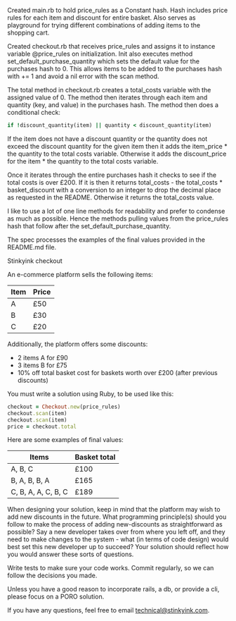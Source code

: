 Created main.rb to hold price_rules as a Constant hash.  Hash includes price rules for each item and discount for entire
basket.  Also serves as playground for trying different combinations of adding items to the shopping cart.

Created checkout.rb that receives price_rules and assigns it to instance variable @price_rules on initialization.  Init
also executes method set_default_purchase_quantity which sets the default value for the purchases hash to 0.  This
allows items to be added to the purchases hash with += 1 and avoid a nil error with the scan method.

The total method in checkout.rb creates a total_costs variable with the assigned value of 0.  The method then iterates
through each item and quantity (key, and value) in the purchases hash.  The method then does a conditional check:

```ruby
if !discount_quantity(item) || quantity < discount_quantity(item)
```
If the item does not have a discount quantity or the quantity does not exceed the discount quantity for the given item
then it adds the item_price * the quantity to the total costs variable. Otherwise it adds the discount_price for the 
item * the quantity to the total costs variable.  

Once it iterates through the entire purchases hash it checks to see if the total costs is over £200.  If it is then it 
returns total_costs - the total_costs * basket_discount with a conversion to an integer to drop the decimal place as 
requested in the README.  Otherwise it returns the total_costs value.

I like to use a lot of one line methods for readability and prefer to condense as much as possible.  Hence the methods
pulling values from the price_rules hash that follow after the set_default_purchase_quantity.

The spec processes the examples of the final values provided in the README.md file.

Stinkyink checkout

An e-commerce platform sells the following items:

| Item | Price |
| --- | --- |
| A | £50 |
| B | £30 |
| C | £20 |

Additionally, the platform offers some discounts:

- 2 items A for £90
- 3 items B for £75
- 10% off total basket cost for baskets worth over £200 (after previous discounts)

You must write a solution using Ruby, to be used like this:

```ruby
checkout = Checkout.new(price_rules)
checkout.scan(item)
checkout.scan(item)
price = checkout.total
```

Here are some examples of final values:

| Items | Basket total |
| --- | --- |
| A, B, C | £100 |
|  B, A, B, B, A | £165 |
| C, B, A, A, C, B, C | £189 |

When designing your solution, keep in mind that the platform may wish to add new discounts in the future.  What programming principle(s) should you follow to make the process of adding new-discounts as straightforward as possible?  Say a new developer takes over from where you left off, and they need to make changes to the system - what (in terms of code design) would best set this new developer up to succeed? Your solution should reflect how you would answer these sorts of questions.

Write tests to make sure your code works. Commit regularly, so we can follow the decisions you made.

Unless you have a good reason to incorporate rails, a db, or provide a cli, please focus on a PORO solution.

If you have any questions, feel free to email technical@stinkyink.com.
